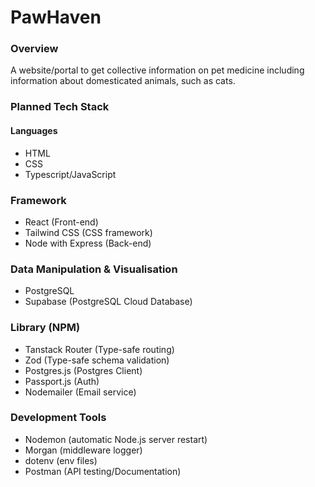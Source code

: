 # PawHaven

### Overview
A website/portal to get collective information on pet medicine including information about domesticated animals, such as cats.

### Planned Tech Stack 

#### Languages
- HTML
- CSS
- Typescript/JavaScript

### Framework
- React (Front-end)
- Tailwind CSS (CSS framework)
- Node with Express (Back-end)

### Data Manipulation & Visualisation
- PostgreSQL
- Supabase (PostgreSQL Cloud Database)

### Library (NPM)
- Tanstack Router (Type-safe routing)
- Zod (Type-safe schema validation)
- Postgres.js (Postgres Client)
- Passport.js (Auth)
- Nodemailer (Email service)

### Development Tools
- Nodemon (automatic Node.js server restart)
- Morgan (middleware logger)
- dotenv (env files)
- Postman (API testing/Documentation)
  
  

